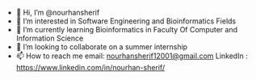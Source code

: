 - 👋 Hi, I’m @nourhansherif
- 👀 I’m interested in Software Engineering and Bioinformatics Fields
- 🌱 I’m currently learning Bioinformatics in Faculty Of Computer and Information Science
- 💞️ I’m looking to collaborate on a summer internship
- 📫 How to reach me email: nourhansherif12001@gmail.com   LinkedIn : https://www.linkedin.com/in/nourhan-sherif/

<!---
nourhansherif/nourhansherif is a ✨ special ✨ repository because its `README.md` (this file) appears on your GitHub profile.
You can click the Preview link to take a look at your changes.
--->
